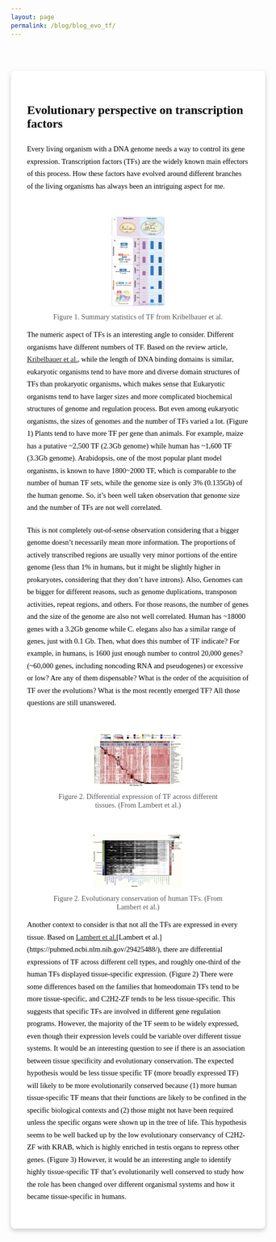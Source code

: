 ```yaml
---
layout: page
permalink: /blog/blog_evo_tf/
---
```


<style>
/* White card-style blog post on black background */
.medium-style-post {
  background-color: white;
  color: black;
  font-family: Georgia, "Times New Roman", serif;
  padding: 2rem;
  max-width: 900px;
  margin: 4rem auto;
  border-radius: 8px;
  box-shadow: 0 4px 10px rgba(0,0,0,0.2);
}

/* Title styled like Medium */
.medium-style-post h1 {
  font-size: 1.5rem;
  font-weight: 700;
  margin-bottom: 1.5rem;
}

/* Paragraph styling */
.medium-style-post p {
  font-size: 0.9rem;
  line-height: 1.7;
  margin-bottom: 1.25rem;
}
</style>

<div class="medium-style-post">
  <h1>Evolutionary perspective on transcription factors</h1>

  <p> Every living organism with a DNA genome needs a way to control its gene expression. Transcription factors (TFs) are the widely known main effectors of this process. How these factors have evolved around different branches of the living organisms has always been an intriguing aspect for me.  </p>
  
  <figure style="text-align: center; margin-top: 2rem;">
    <img src="/blog/image/blog_evo_tf_1.png" alt="TF Evolution" style="max-width: 30%; height: auto; border-radius: 8px; margin-top: 1rem;">
    <figcaption style="font-size: 0.9rem; color: #555; margin-top: 0.5rem;">
      Figure 1. Summary statistics of TF from Kribelbauer et al.
    </figcaption>
  </figure>
  
  <p>The numeric aspect of TFs is an interesting angle to consider. Different organisms have different numbers of TF. Based on the review article, <a href="https://www-annualreviews-org.stanford.idm.oclc.org/content/journals/10.1146/annurev-cellbio-100617-062719" target="_blank">Kribelbauer et al.</a>, while the length of DNA binding domains is similar, eukaryotic organisms tend to have more and diverse domain structures of TFs than prokaryotic organisms, which makes sense that Eukaryotic organisms tend to have larger sizes and more complicated biochemical structures of genome and regulation process. But even among eukaryotic organisms, the sizes of genomes and the number of TFs varied a lot. (Figure 1) Plants tend to have more TF per gene than animals. For example, maize has a putative ~2,500 TF (2.3Gb genome) while human has ~1,600 TF (3.3Gb genome). Arabidopsis, one of the most popular plant model organisms, is known to have 1800~2000 TF, which is comparable to the number of human TF sets, while the genome size is only 3% (0.135Gb) of the human genome. So, it’s been well taken observation that genome size and the number of TFs are not well correlated.</p>

  <p>This is not completely out-of-sense observation considering that a bigger genome doesn’t necessarily mean more information. The proportions of actively transcribed regions are usually very minor portions of the entire genome (less than 1% in humans, but it might be slightly higher in prokaryotes, considering that they don’t have introns). Also, Genomes can be bigger for different reasons, such as genome duplications, transposon activities, repeat regions, and others. For those reasons, the number of genes and the size of the genome are also not well correlated. Human has ~18000 genes with a 3.2Gb genome while C. elegans also has a similar range of genes, just with 0.1 Gb.
Then, what does this number of TF indicate? For example, in humans, is 1600 just enough number to control 20,000 genes? (~60,000 genes, including noncoding RNA and pseudogenes) or excessive or low? Are any of them dispensable? What is the order of the acquisition of TF over the evolutions? What is the most recently emerged TF? All those questions are still unanswered.</p>

  <figure style="text-align: center; margin-top: 2rem;">
    <img src="/blog/image/blog_evo_tf_2.png" alt="TF Evolution" style="max-width: 50%; height: auto; border-radius: 8px; margin-top: 1rem;">
    <figcaption style="font-size: 0.9rem; color: #555; margin-top: 0.5rem;">
      Figure 2. Differential expression of TF across different tissues. (From Lambert et al.)
    </figcaption>
  </figure>

  <figure style="text-align: center; margin-top: 2rem;">
    <img src="/blog/image/blog_evo_tf_3.png" alt="TF Evolution" style="max-width: 50%; height: auto; border-radius: 8px; margin-top: 1rem;">
    <figcaption style="font-size: 0.9rem; color: #555; margin-top: 0.5rem;">
      Figure 2. Evolutionary conservation of human TFs. (From Lambert et al.)
    </figcaption>
  </figure>
  
  <p>Another context to consider is that not all the TFs are expressed in every tissue. Based on <a href="https://pubmed.ncbi.nlm.nih.gov/29425488/" target="_blank">Lambert et al.</a>[Lambert et al.](https://pubmed.ncbi.nlm.nih.gov/29425488/), there are differential expressions of TF across different cell types, and roughly one-third of the human TFs displayed tissue-specific expression. (Figure 2) There were some differences based on the families that homeodomain TFs tend to be more tissue-specific, and C2H2-ZF tends to be less tissue-specific. This suggests that specific TFs are involved in different gene regulation programs. However, the majority of the TF seem to be widely expressed, even though their expression levels could be variable over different tissue systems. It would be an interesting question to see if there is an association between tissue specificity and evolutionary conservation. The expected hypothesis would be less tissue specific TF (more broadly expressed TF) will likely to be more evolutionarily conserved because (1) more human tissue-specific TF means that their functions are likely to be confined in the specific biological contexts and (2) those might not have been required unless the specific organs were shown up in the tree of life. This hypothesis seems to be well backed up by the low evolutionary conservancy of C2H2-ZF with KRAB, which is highly enriched in testis organs to repress other genes. (Figure 3) However, it would be an interesting angle to identify highly tissue-specific TF that’s evolutionarily well conserved to study how the role has been changed over different organismal systems and how it became tissue-specific in humans.</p>

</div>
